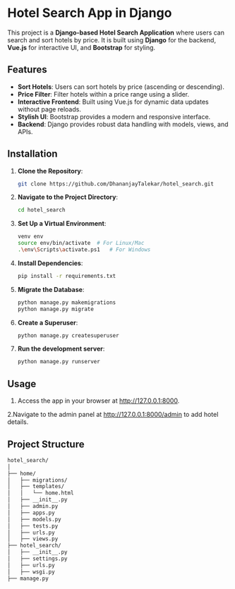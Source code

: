 # Hotel Search App in Django

This project is a **Django-based Hotel Search Application** where users can search and sort hotels by price. It is built using **Django** for the backend, **Vue.js** for interactive UI, and **Bootstrap** for styling.

## Features

- **Sort Hotels**: Users can sort hotels by price (ascending or descending).
- **Price Filter**: Filter hotels within a price range using a slider.
- **Interactive Frontend**: Built using Vue.js for dynamic data updates without page reloads.
- **Stylish UI**: Bootstrap provides a modern and responsive interface.
- **Backend**: Django provides robust data handling with models, views, and APIs.

## Installation

1. **Clone the Repository**:
   ```bash
   git clone https://github.com/DhananjayTalekar/hotel_search.git
   
2. **Navigate to the Project Directory**:
   ```bash
   cd hotel_search
   
3. **Set Up a Virtual Environment**:
   ```bash
   venv env
   source env/bin/activate  # For Linux/Mac
   .\env\Scripts\activate.ps1   # For Windows
   
4. **Install Dependencies**:
   ```bash
   pip install -r requirements.txt
   
5. **Migrate the Database**:
   ```bash
   python manage.py makemigrations
   python manage.py migrate
   
6. **Create a Superuser**:
   ```bash
   python manage.py createsuperuser
   
7. **Run the development server**:
   ```bash
   python manage.py runserver
   
## Usage

1. Access the app in your browser at http://127.0.0.1:8000.
   
2.Navigate to the admin panel at http://127.0.0.1:8000/admin to add hotel details.

## Project Structure 

```bash
hotel_search/
│
├── home/
│   ├── migrations/
│   ├── templates/
│   │   └── home.html
│   ├── __init__.py
│   ├── admin.py
│   ├── apps.py
│   ├── models.py
│   ├── tests.py
│   ├── urls.py
│   ├── views.py
├── hotel_search/
│   ├── __init__.py
│   ├── settings.py
│   ├── urls.py
│   ├── wsgi.py
├── manage.py




   
